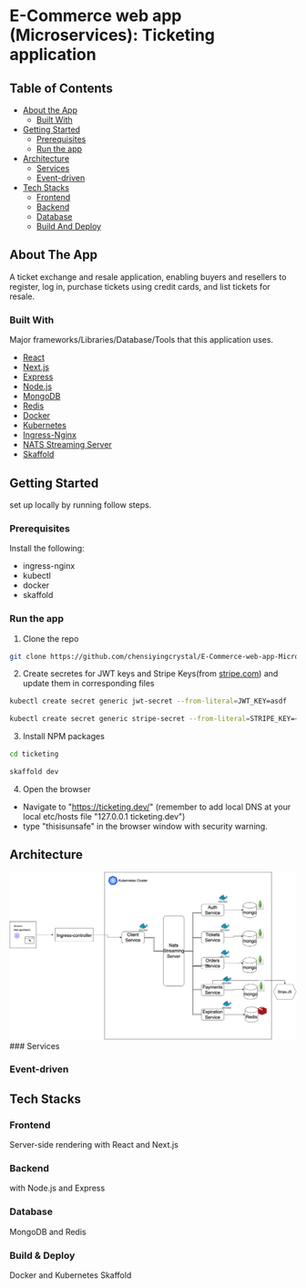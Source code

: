 # E-Commerce web app (Microservices): Ticketing application

<!-- TABLE OF CONTENTS -->
## Table of Contents
* [About the App](#about-the-app)
  * [Built With](#built-with)
* [Getting Started](#getting-started)
  * [Prerequisites](#prerequisites)
  * [Run the app](#run-the-app)
* [Architecture](#architecture)
  * [Services](#services)
  * [Event-driven](#event-driven)
* [Tech Stacks](#architecture)
  * [Frontend](#services)
  * [Backend](#event-driven)
  * [Database](#architecture)
  * [Build And Deploy](#build-and-deploy)

<!-- ABOUT THE APP -->
## About The App
A ticket exchange and resale application, enabling buyers and resellers to register, log in, purchase tickets using credit cards, and list tickets for resale.

### Built With
Major frameworks/Libraries/Database/Tools that this application uses. 
* [React](https://react.dev/)
* [Next.js](https://nextjs.org/)
* [Express](https://expressjs.com/)
* [Node.js](https://nodejs.org/en)
* [MongoDB](https://www.mongodb.com/)
* [Redis](https://redis.io/)
* [Docker](https://www.docker.com/)
* [Kubernetes](https://kubernetes.io/)
* [Ingress-Nginx](https://docs.nginx.com/nginx-ingress-controller/)
* [NATS Streaming Server](https://nats.io/)
* [Skaffold](https://skaffold.dev/)

<!-- GETTING STARTED -->
## Getting Started
set up locally by running follow steps.

### Prerequisites
Install the following:
* ingress-nginx
* kubectl
* docker
* skaffold

### Run the app
1. Clone the repo
```sh
git clone https://github.com/chensiyingcrystal/E-Commerce-web-app-Microservices-.git
```
2. Create secretes for JWT keys and Stripe Keys(from [stripe.com]) and update them in corresponding files
```sh
kubectl create secret generic jwt-secret --from-literal=JWT_KEY=asdf
```
```sh
kubectl create secret generic stripe-secret --from-literal=STRIPE_KEY=<STRIPE_SECRET_KEY>
```
3. Install NPM packages
```sh
cd ticketing
```
```sh
skaffold dev
```
4. Open the browser 
* Navigate to "https://ticketing.dev/"
(remember to add local DNS at your local etc/hosts file "127.0.0.1 ticketing.dev")
* type "thisisunsafe" in the browser window with security warning.

<!-- Architecture -->
## Architecture
<div>
    <img src="diagrams/architecture.png" >
</div>
### Services

### Event-driven 

<!-- Tech Stacks -->
## Tech Stacks

### Frontend
Server-side rendering with React and Next.js
### Backend
with Node.js and Express
### Database
MongoDB and Redis
### Build & Deploy
Docker and Kubernetes
Skaffold



<!-- MARKDOWN LINKS & IMAGES -->
[stripe.com]: https://stripe.com/


